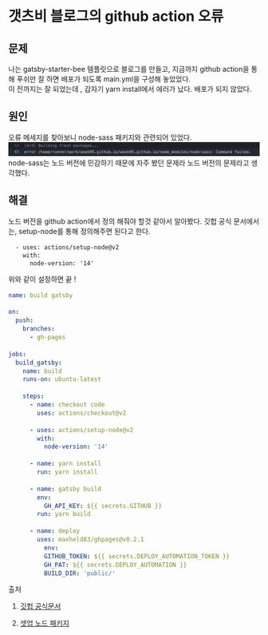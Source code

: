 # 갯츠비 블로그의 github action 오류

## 문제

나는 gatsby-starter-bee 템플릿으로 블로그를 만들고,
지금까지 github action을 통해 푸쉬만 잘 하면 배포가 되도록 main.yml을 구성해 놓았었다.  
이 전까지는 잘 되었는데 , 갑자기 yarn install에서 에러가 났다. 배포가 되지 않았다.

## 원인

오류 메세지를 찾아보니 node-sass 패키지와 관련되어 있었다.
![gatsbyerror](./gatbyerror.png)
node-sass는 노드 버전에 민감하기 때문에 자주 봤던 문제라 노드 버전의 문제라고 생각했다.

## 해결

노드 버전을 github action에서 정의 해줘야 할것 같아서 알아봤다.
깃헙 공식 문서에서는, setup-node를 통해 정의해주면 된다고 한다.

```
  - uses: actions/setup-node@v2
    with:
      node-version: '14'
```

위와 같이 설정하면 끝 !

```yml
name: build gatsby

on:
  push:
    branches:
      - gh-pages

jobs:
  build_gatsby:
    name: build
    runs-on: ubuntu-latest

    steps:
      - name: checkout code
        uses: actions/checkout@v2

      - uses: actions/setup-node@v2
        with:
          node-version: '14'

      - name: yarn install
        run: yarn install

      - name: gatsby build
        env:
          GH_API_KEY: ${{ secrets.GITHUB }}
        run: yarn build

      - name: deploy
        uses: maxheld83/ghpages@v0.2.1
          env:
          GITHUB_TOKEN: ${{ secrets.DEPLOY_AUTOMATION_TOKEN }}
          GH_PAT: ${{ secrets.DEPLOY_AUTOMATION }}
          BUILD_DIR: 'public/'
```

출처

1. [깃헙 공식문서](https://docs.github.com/en/actions/automating-builds-and-tests/building-and-testing-nodejs-or-python)

2. [셋업 노드 패키지](https://github.com/actions/setup-node/)
